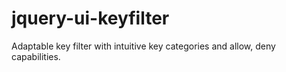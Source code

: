# jquery-ui-keyfilter
Adaptable key filter with intuitive key categories and allow, deny capabilities.
